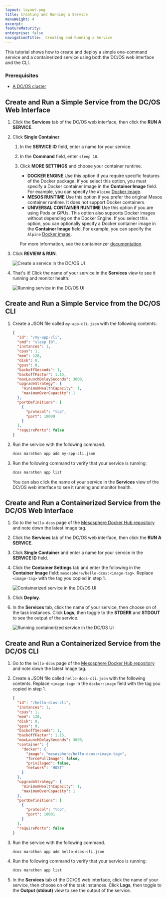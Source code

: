 ```yaml
---
layout: layout.pug
title: Creating and Running a Service
menuWeight: 4
excerpt:
featureMaturity:
enterprise: false
navigationTitle:  Creating and Running a Service
---
```


<!-- This source repo for this topic is https://github.com/dcos/dcos-docs -->


This tutorial shows how to create and deploy a simple one-command service and a containerized service using both the DC/OS web interface and the CLI.

### Prerequisites
- [A DC/OS cluster](/docs/1.9/installing/oss/)

## Create and Run a Simple Service from the DC/OS Web Interface

1. Click the **Services** tab of the DC/OS web interface, then click the **RUN A SERVICE**.
1. Click **Single Container**.
    
   1. In the **SERVICE ID** field, enter a name for your service. 
   1. In the **Command** field, enter `sleep 10`.
   1. Click **MORE SETTINGS** and choose your container runtime.
      
      -  **DOCKER ENGINE** Use this option if you require specific features of the Docker package. If you select this option, you must specify a Docker container image in the **Container Image** field. For example, you can specify the `Alpine` [Docker image](https://hub.docker.com/_/alpine/).
      -  **MESOS RUNTIME** Use this option if you prefer the original Mesos container runtime. It does not support Docker containers. 
      -  **UNIVERSAL CONTAINER RUNTIME** Use this option if you are using Pods or GPUs. This option also supports Docker images without depending on the Docker Engine. If you select this option, you can optionally specify a Docker container image in the **Container Image** field. For example, you can specify the `Alpine` [Docker image](https://hub.docker.com/_/alpine/).
      
      For more information, see the containerizer [documentation](/docs/1.9/deploying-services/containerizers/).
      
1. Click **REVIEW & RUN**.

    ![Create a service in the DC/OS UI](/docs/1.9/img/deploy-svs-ui.png)

1. That's it! Click the name of your service in the **Services** view to see it running and monitor health.

    ![Running service in the DC/OS UI](/docs/1.9/img/svc-running-ui.png)

## Create and Run a Simple Service from the DC/OS CLI

1.  Create a JSON file called `my-app-cli.json` with the following contents:

    ```json
    {
      "id": "/my-app-cli",
      "cmd": "sleep 10",
      "instances": 1,
      "cpus": 1,
      "mem": 128,
      "disk": 0,
      "gpus": 0,
      "backoffSeconds": 1,
      "backoffFactor": 1.15,
      "maxLaunchDelaySeconds": 3600,
      "upgradeStrategy": {
        "minimumHealthCapacity": 1,
        "maximumOverCapacity": 1
      },
      "portDefinitions": [
        {
          "protocol": "tcp",
          "port": 10000
        }
      ],
      "requirePorts": false
    }
    ```

1.  Run the service with the following command.

    ```bash
    dcos marathon app add my-app-cli.json
    ```

1.  Run the following command to verify that your service is running:
    
    ```bash
    dcos marathon app list
    ```
    
    You can also click the name of your service in the **Services** view of the DC/OS web interface to see it running and monitor health.

## Create and Run a Containerized Service from the DC/OS Web Interface

1.  Go to the `hello-dcos` page of the [Mesosphere Docker Hub repository](https://hub.docker.com/r/mesosphere/hello-dcos/tags/) and note down the latest image tag.
1.  Click the **Services** tab of the DC/OS web interface, then click the **RUN A SERVICE**.
1.  Click **Single Container** and enter a name for your service in the **SERVICE ID** field.
1.  Click the **Container Settings** tab and enter the following in the **Container Image** field: `mesosphere/hello-dcos:<image-tag>`. Replace `<image-tag>` with the tag you copied in step 1.

    ![Containerized service in the DC/OS UI](/docs/1.9/img/deploy-container-ui.png)

1.  Click **Deploy**.
1.  In the **Services** tab, click the name of your service, then choose on of the task instances. Click **Logs**, then toggle to the **STDERR** and **STDOUT** to see the output of the service.

    ![Running containerized service in the DC/OS UI](/docs/1.9/img/container-running-ui.png)

## Create and Run a Containerized Service from the DC/OS CLI

1.  Go to the `hello-dcos` page of the [Mesosphere Docker Hub repository](https://hub.docker.com/r/mesosphere/hello-dcos/tags/) and note down the latest image tag.
1.  Create a JSON file called `hello-dcos-cli.json` with the following contents. Replace `<image-tag>` in the `docker:image` field with the tag you copied in step 1.
    
    ```json
    {
      "id": "/hello-dcos-cli",
      "instances": 1,
      "cpus": 1,
      "mem": 128,
      "disk": 0,
      "gpus": 0,
      "backoffSeconds": 1,
      "backoffFactor": 1.15,
      "maxLaunchDelaySeconds": 3600,
      "container": {
        "docker": {
          "image": "mesosphere/hello-dcos:<image-tag>",
          "forcePullImage": false,
          "privileged": false,
          "network": "HOST"
        }
      },
      "upgradeStrategy": {
        "minimumHealthCapacity": 1,
        "maximumOverCapacity": 1
      },
      "portDefinitions": [
        {
          "protocol": "tcp",
          "port": 10001
        }
      ],
      "requirePorts": false
    }
    ```
    
1.  Run the service with the following command.
    
    ```bash
    dcos marathon app add hello-dcos-cli.json
    ```

1.  Run the following command to verify that your service is running:
    
    ```bash
    dcos marathon app list
    ```

1.  In the **Services** tab of the DC/OS web interface, click the name of your service, then choose on of the task instances. Click **Logs**, then toggle to the **Output (stdout)** view to see the output of the service.
